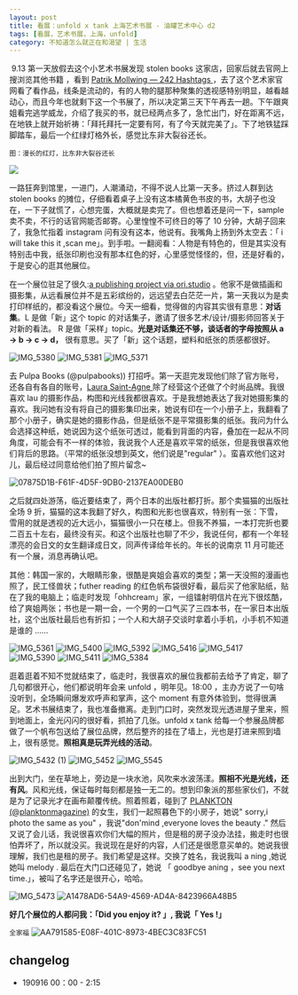 ```yaml
---
layout: post
title: 看展：unfold x tank 上海艺术书展 - 油罐艺术中心 d2
tags: [看展，艺术书展，上海，unfold]
category: 不知道怎么就正在和渴望 | 生活
---
```

 9.13 第一天放假去这个小艺术书展发现 stolen books 这家店，回家后就去官网上搜浏览其他书籍 ，看到 [Patrik Mollwing — 242 Hashtags ](http://www.mollwing.com/242-hashtags/) ，去了这个艺术家官网看了看作品，线条是流动的，有的人物的腿那种聚集的透视感特别明显，越看越动心，而且今年也就剩下这一个书展了，所以决定第三天下午再去一趟。下午跟爽姐看完逃学威龙，介绍了我买的书，就已经两点多了，急忙出门，好在距离不远，在地铁上就开始祈祷：「拜托拜托一定要有阿，有了今天就完美了」。下了地铁猛踩脚踏车，最后一个红绿灯格外长，感觉比东非大裂谷还长。

`图：漫长的红灯，比东非大裂谷还长`

![](https://user-images.githubusercontent.com/20737239/64925381-5a7add80-d822-11e9-8cf2-1a71843211a9.jpg)

一路狂奔到馆里，一进门，人潮涌动，不得不说人比第一天多。挤过人群到达 stolen books 的摊位，仔细看着桌子上没有这本橘黄色书皮的书，大胡子也没在，一下子就慌了，心想完蛋，大概就是卖完了。但也想着还是问一下，sample 卖不卖，不行的话官网能否邮寄。心里惶惶不可终日的等了 10 分钟，大胡子回来了，我急忙指着 instagram 问有没有这本，他说有。我嘴角上扬到外太空去：「 i will take this it ,scan me」。到手啦。一翻阅看：人物是有特色的，但是其实没有特别击中我，纸张印刷也没有那本红色的好，心里感觉怪怪的，但，还是好看的，于是安心的逛其他展位。

在一个展位驻足了很久:[a publishing project via ori.studio](https://dainprint.com/) 。他家不是做插画和摄影集，从远看展位并不是五彩缤纷的，远远望去白茫茫一片，第一天我以为是卖打印样纸的，都没看这个展位。今天一细看，觉得做的内容其实很有意思：**对话集**。L 是做「新」这个 topic 的对话集子，邀请了很多艺术/设计/摄影师回答关于对新的看法。 R 是做「采样」topic。**光是对话集还不够，谈话者的字母按照从 a -> b -> c -> d，** 很有意思。买了「新」这个话题，塑料和纸张的质感都很好。

![IMG_5380](https://user-images.githubusercontent.com/20737239/64925142-eee34100-d81e-11e9-97f2-033ff8a6595d.jpg)
![IMG_5381](https://user-images.githubusercontent.com/20737239/64925181-74ff8780-d81f-11e9-8266-2f98e318b39e.jpg)
![IMG_5371](https://user-images.githubusercontent.com/20737239/64925183-75981e00-d81f-11e9-9d06-2c646ab552de.jpg)

去 Pulpa Books (@pulpabooks)) 打招呼。第一天逛完发现他们除了官方账号，还各自有各自的账号，[Laura Saint-Agne ](https://www.instagram.com/laurasaintagne/) 除了经营这个还做了个时尚品牌。我很喜欢 lau 的摄影作品，构图和光线我都很喜欢。于是我想她表达了我对她摄影集的喜欢。我问她有没有将自己的摄影集印出来，她说有印在一个小册子上，我翻看了那个小册子，确实是她的摄影作品，但是纸张不是平常摄影集的纸张。我问为什么会选择这种纸，她说因为这个纸张可透过，能看到背面的内容，叠加在一起从不同角度，可能会有不一样的体验，我说我个人还是喜欢平常的纸张，但是我很喜欢他们背后的思路。（平常的纸张没想到英文，他们说是"regular" ）。蛮喜欢他们这对儿，最后经过同意给他们拍了照片留念~

![07875D1B-F61F-4D5F-9DB0-2137EA00DEB0](https://user-images.githubusercontent.com/20737239/64925379-59e24700-d822-11e9-8c97-5507c5c74d03.jpg)

之后就四处游荡，临近要结束了，两个日本的出版社都打折。那个卖猫猫的出版社全场 9 折，猫猫的这本我翻了好久，构图和光影也很喜欢，特别有一张：下雪，雪用的就是透视的近大远小，猫猫很小一只在楼上。但我不养猫，一本打完折也要二百五十左右，最终没有买。和这个出版社也聊了不少，我说任何，都有一个年轻漂亮的会日文的女生翻译成日文，同声传译给年长的。年长的说南京 11 月可能还有一个展，消息再确认吧。

其他：韩国一家的，大眼睛形象，很酷是爽姐会喜欢的类型；第一天没照的漫画也照了，民工怪兽状；futher reading 的红色帆布袋很好看，最后买了他家贴纸，贴在了我的电脑上；临走时发现「ohhcream」家，一组镭射明信片在光下很炫酷，给了爽姐两张；书也是一期一会，一个男的一口气买了三四本书，在一家日本出版社，这个出版社最后也有折扣；一个人和大胡子交谈时拿着小手机，小手机不知道是谁的 ......

![IMG_5361](https://user-images.githubusercontent.com/20737239/64925378-59e24700-d822-11e9-8d99-b0014c83c131.jpg)
![IMG_5400](https://user-images.githubusercontent.com/20737239/64925372-58b11a00-d822-11e9-960f-129bd6abdc44.jpg)
![IMG_5392](https://user-images.githubusercontent.com/20737239/64925266-6f567180-d820-11e9-8fae-adc4bcc3e2ed.jpg)
![IMG_5416](https://user-images.githubusercontent.com/20737239/64925370-58b11a00-d822-11e9-930a-d8c7830c7faa.jpg)
![IMG_5417](https://user-images.githubusercontent.com/20737239/64925373-58b11a00-d822-11e9-83ea-2257852ce938.jpg)
![IMG_5390](https://user-images.githubusercontent.com/20737239/64925380-5a7add80-d822-11e9-82a8-7c430779c2f5.jpg)
![IMG_5411](https://user-images.githubusercontent.com/20737239/64925374-5949b080-d822-11e9-9f14-599027153292.jpg)
![IMG_5384](https://user-images.githubusercontent.com/20737239/64925376-5949b080-d822-11e9-8008-41c9f5eccdf4.jpg)

逛着逛着不知不觉就结束了，临走时，我很喜欢的展位我都前去给予了肯定，聊了几句都很开心，他们都说明年会来 unfold ，明年见。18:00 ，主办方说了一句啥没听到，全场瞬间爆发欢呼声和掌声，这个 moment 有意外体验到，觉得很满足。艺术书展结束了，我也准备撤离。走到门口时，突然发现光透进屋子里来，照到地面上，金光闪闪的很好看，抓拍了几张。unfold x tank 给每一个参展品牌都做了一个帆布包送给了展位品牌，然后整齐的挂在了墙上，光也是打进来照到墙上，很有感觉。**照相真是玩弄光线的活动**。

![IMG_5432 (1)](https://user-images.githubusercontent.com/20737239/64925268-6fef0800-d820-11e9-8e8e-291970b6b561.jpg)
![IMG_5452](https://user-images.githubusercontent.com/20737239/64925666-b182b180-d826-11e9-974b-c187b418c2c7.jpg)
![IMG_5545](https://user-images.githubusercontent.com/20737239/64925267-6fef0800-d820-11e9-9f5a-a111ebcfbebb.jpg)

出到大门，坐在草地上，旁边是一块水池，风吹来水波荡漾。**照相不光是光线，还有风**。风和光线，保证每时每刻都是独一无二的。想到印象派的那些家伙们，不就是为了记录光才在画布颠覆传统。照着照着，碰到了 [PLANKTON (@planktonmagazine)](https://www.instagram.com/planktonmagazine/) 的女生，我们一起照暮色下的小房子，她说" sorry,i photo the same as you" ，我说"don'mind ,everyone loves the beauty ." 然后又说了会儿话，我说很喜欢你们大幅的照片，但是租的房子没办法挂，搬走时也很怕弄坏了，所以就没买。我说现在是好的内容，人们还是很愿意买单的。她说我很理解，我们也是租的房子。我们希望是这样。交换了姓名，我说我叫 a ning ,她说她叫 melody . 最后在大门口还碰见了，她说 「 goodbye aning ，see you next time.」，被叫了名字还是很开心，哈哈。

![IMG_5473](https://user-images.githubusercontent.com/20737239/64925271-71203500-d820-11e9-8e86-0d08a3705b4d.jpg)
![A1478AD6-54A9-4569-AD4A-8423966A48B5](https://user-images.githubusercontent.com/20737239/64925270-71203500-d820-11e9-9603-e8e0a919f50e.jpg)

**好几个展位的人都问我：「Did you enjoy it? 」, 我说「 Yes !」**

`全家福`
![AA791585-E08F-401C-8973-4BEC3C83FC51](https://user-images.githubusercontent.com/20737239/64925697-3ff73300-d827-11e9-990e-6a71aae81c17.jpg)

##  changelog
- 190916 00：00 - 2:15
